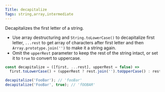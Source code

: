 ```yaml
---
Title: decapitalize
Tags: string,array,intermediate
---
```


Decapitalizes the first letter of a string.

- Use array destructuring and `String.toLowerCase()` to decapitalize first letter, `...rest` to get array of characters after first letter and then `Array.prototype.join('')` to make it a string again.
- Omit the `upperRest` parameter to keep the rest of the string intact, or set it to `true` to convert to uppercase.

```js
const decapitalize = ([first, ...rest], upperRest = false) =>
  first.toLowerCase() + (upperRest ? rest.join('').toUpperCase() : rest.join(''));
```

```js
decapitalize('FooBar'); // 'fooBar'
decapitalize('FooBar', true); // 'fOOBAR'
```